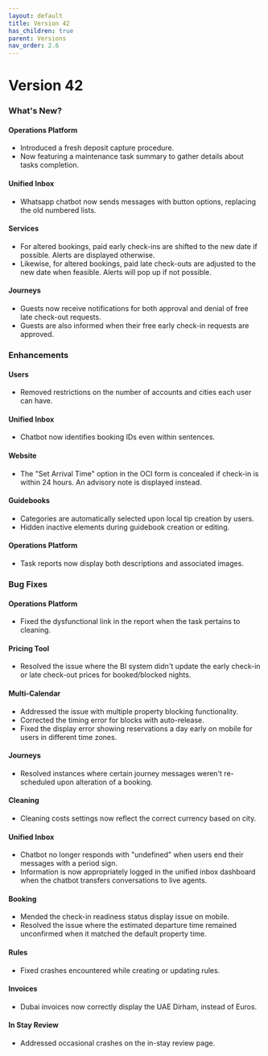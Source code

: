```yaml
---
layout: default
title: Version 42
has_children: true
parent: Versions
nav_order: 2.6
---
```



# Version 42

### What's New?

#### Operations Platform
- Introduced a fresh deposit capture procedure.
- Now featuring a maintenance task summary to gather details about tasks completion.

#### Unified Inbox
- Whatsapp chatbot now sends messages with button options, replacing the old numbered lists.

#### Services
- For altered bookings, paid early check-ins are shifted to the new date if possible. Alerts are displayed otherwise.
- Likewise, for altered bookings, paid late check-outs are adjusted to the new date when feasible. Alerts will pop up if not possible.

#### Journeys
- Guests now receive notifications for both approval and denial of free late check-out requests.
- Guests are also informed when their free early check-in requests are approved.

### Enhancements

#### Users
- Removed restrictions on the number of accounts and cities each user can have.

#### Unified Inbox
- Chatbot now identifies booking IDs even within sentences.

#### Website
- The "Set Arrival Time" option in the OCI form is concealed if check-in is within 24 hours. An advisory note is displayed instead.

#### Guidebooks
- Categories are automatically selected upon local tip creation by users.
- Hidden inactive elements during guidebook creation or editing.

#### Operations Platform
- Task reports now display both descriptions and associated images.

### Bug Fixes

#### Operations Platform
- Fixed the dysfunctional link in the report when the task pertains to cleaning.

#### Pricing Tool
- Resolved the issue where the BI system didn't update the early check-in or late check-out prices for booked/blocked nights.

#### Multi-Calendar
- Addressed the issue with multiple property blocking functionality.
- Corrected the timing error for blocks with auto-release.
- Fixed the display error showing reservations a day early on mobile for users in different time zones.

#### Journeys
- Resolved instances where certain journey messages weren't re-scheduled upon alteration of a booking.

#### Cleaning
- Cleaning costs settings now reflect the correct currency based on city.

#### Unified Inbox
- Chatbot no longer responds with "undefined" when users end their messages with a period sign.
- Information is now appropriately logged in the unified inbox dashboard when the chatbot transfers conversations to live agents.

#### Booking
- Mended the check-in readiness status display issue on mobile.
- Resolved the issue where the estimated departure time remained unconfirmed when it matched the default property time.

#### Rules
- Fixed crashes encountered while creating or updating rules.

#### Invoices
- Dubai invoices now correctly display the UAE Dirham, instead of Euros.

#### In Stay Review
- Addressed occasional crashes on the in-stay review page.

